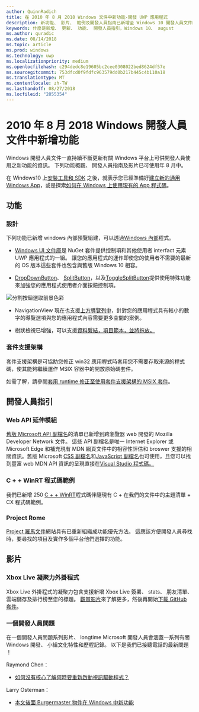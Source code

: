 ```yaml
---
author: QuinnRadich
title: 在 2010 年 8 月 2018 Windows 文件中新功能-開發 UWP 應用程式
description: 新功能、 影片、 範例及開發人員指南已新增至 Windows 10 開發人員文件的 2010 年 8 月 2018年。
keywords: 什麼是新增、 更新、 功能、 開發人員指引，Windows 10、 august
ms.author: quradic
ms.date: 08/14/2018
ms.topic: article
ms.prod: windows
ms.technology: uwp
ms.localizationpriority: medium
ms.openlocfilehash: c294dedc8e19605bc2cee0308022bed8624df57e
ms.sourcegitcommit: 753dfcd0f9fdfc963579dd0b217b445c4b110a18
ms.translationtype: MT
ms.contentlocale: zh-TW
ms.lasthandoff: 08/27/2018
ms.locfileid: "2855354"
---
```

# <a name="whats-new-in-the-windows-developer-docs-in-august-2018"></a>2010 年 8 月 2018 Windows 開發人員文件中新增功能

Windows 開發人員文件一直持續不斷更新有關 Windows 平台上可供開發人員使用之新功能的資訊。 下列功能概觀、 開發人員指南及影片已可使用年 8 月中。

在 Windows10 上[安裝工具和 SDK](http://go.microsoft.com/fwlink/?LinkId=821431) 之後，就表示您已經準備好[建立新的通用 Windows App](../get-started/create-uwp-apps.md)，或是探索[如何在 Windows 上使用現有的 App 程式碼](../porting/index.md)。

## <a name="features"></a>功能

### <a name="design"></a>設計

下列功能已新增 windows 內部預覽組建，可以透過[Windows 內部](https://insider.windows.com/)程式。

* [Windows UI 文件庫](https://aka.ms/winui-docs)是 NuGet 套件提供控制項和其他使用者 interfact 元素 UWP 應用程式的一組。 讓您的應用程式的運作即使您的使用者不需要的最新的 OS 版本這些套件也包含與舊版 Windows 10 相容。

* [DropDownButton](../design/controls-and-patterns/buttons.md#create-a-drop-down-button)、 [SplitButton](../design/controls-and-patterns/buttons.md#create-a-split-button)，以及[ToggleSplitButton](../design/controls-and-patterns/buttons.md#create-a-toggle-split-button)提供使用特殊功能來加強您的應用程式使用者介面按鈕控制項。

![分割按鈕選取前景色彩](../design/controls-and-patterns/images/split-button-rtb.png)

* NavigationView 現在也支援[上方導覽列中](../design/controls-and-patterns/navigationview.md)，針對您的應用程式具有較小的數字的導覽選項與您的應用程式內容需要更多空間的案例。

* 樹狀檢視已增強，可以支援[資料繫結，項目範本，並將拖放。](../design/controls-and-patterns/tree-view.md)

### <a name="package-support-framework"></a>套件支援架構

套件支援架構是可協助您修正 win32 應用程式時套用您不需要存取來源的程式碼，使其能夠繼續運作 MSIX 容器中的開放原始碼套件。

如需了解，請參閱[套用 runtime 修正至使用套件支援架構的 MSIX 套件](../porting/package-support-framework.md)。

## <a name="developer-guidance"></a>開發人員指引

### <a name="web-api-extensions"></a>Web API 延伸模組

[舊版 Microsoft API 副檔名](https://developer.mozilla.org/docs/Web/API/Microsoft_API_extensions)的清單已新增到跨瀏覽器 web 開發的 Mozilla Developer Network 文件。 這些 API 副檔名是唯一 Internet Explorer 或 Microsoft Edge 和補充現有 MDN 網頁文件中的相容性評估和 broswer 支援的相關資訊。舊版 Microsoft [CSS 副檔名](https://developer.mozilla.org/docs/Web/CSS/Microsoft_Extensions)和[JavaScript 副檔名](https://developer.mozilla.org/docs/Web/JavaScript/Microsoft_JavaScript_extensions)也可使用，且您可以找到豐富 web MDN API 資訊的呈現直接在[Visual Studio 程式碼。](https://code.visualstudio.com/updates/v1_25#_new-css-pseudo-selectors-and-pseudo-elements-from-mdn)

### <a name="cwinrt-code-examples"></a>C + + WinRT 程式碼範例

我們已新增 250 [C + + WinRT](../cpp-and-winrt-apis/index.md)程式碼伴隨現有 C + 在我們的文件中的主題清單 + CX 程式碼範例。

### <a name="project-rome"></a>Project Rome

[Project 羅馬文件](https://docs.microsoft.com/windows/project-rome/)網站具有已重新組織成功能優先方法。 這應該方便開發人員尋找時，要尋找的項目及實作多個平台他們選擇的功能。

## <a name="videos"></a>影片

### <a name="xbox-live-unity-plugin"></a>Xbox Live 凝聚力外掛程式

Xbox Live 外掛程式的凝聚力包含支援新增 Xbox Live 簽署、 stats、 朋友清單、 雲端儲存及排行榜至您的標題。 [觀賞影片](https://youtu.be/fVQZ-YgwNpY)來了解更多，然後再開始[下載 GitHub 套件](https://aka.ms/UnityPlugin)。

### <a name="one-dev-question"></a>一個開發人員問題

在一個開發人員問題系列影片、 longtime Microsoft 開發人員會涵蓋一系列有關 Windows 開發、 小組文化特性和歷程記錄。 以下是我們已接聽電話的最新問題 ！

Raymond Chen：

* [如何沒有核心了解何時要重新啟動視訊驅動程式？](https://youtu.be/3SNAdyO1l5c)

Larry Osterman：

* [本文後面 Burgermaster 物件在 Windows 中新功能](https://youtu.be/0TDSbyAIvX0)